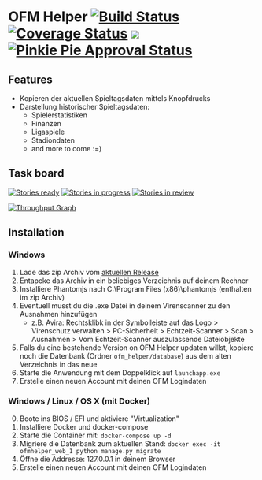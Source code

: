 # OFM Helper [![Build Status](https://travis-ci.org/WiSchLabs/ofm_helper.svg?branch=master)](https://travis-ci.org/WiSchLabs/ofm_helper) [![Coverage Status](https://coveralls.io/repos/github/WiSchLabs/ofm_helper/badge.svg?branch=master)](https://coveralls.io/github/WiSchLabs/ofm_helper?branch=master) [![](https://images.microbadger.com/badges/image/wischlabs/ofm_helper.svg)](http://microbadger.com/images/wischlabs/ofm_helper "size of the docker image") [![Pinkie Pie Approval Status](http://dosowisko.net/pinkiepieapproved.svg)](https://www.youtube.com/watch?v=FULyN9Ai-A0)

## Features
* Kopieren der aktuellen Spieltagsdaten mittels Knopfdrucks
* Darstellung historischer Spieltagsdaten:
    * Spielerstatistiken
    * Finanzen
    * Ligaspiele
    * Stadiondaten
    * and more to come :=)

## Task board

[![Stories ready](https://badge.waffle.io/WiSchLabs/ofm_helper.png?label=backlog&title=Backlog)](http://waffle.io/WiSchLabs/ofm_helper)
[![Stories in progress](https://badge.waffle.io/WiSchLabs/ofm_helper.png?label=in%20progress&title=In%20progress)](http://waffle.io/WiSchLabs/ofm_helper)
[![Stories in review](https://badge.waffle.io/WiSchLabs/ofm_helper.png?label=in%20review&title=In%20review)](http://waffle.io/WiSchLabs/ofm_helper)

[![Throughput Graph](https://graphs.waffle.io/WiSchLabs/ofm_helper/throughput.svg)](https://waffle.io/WiSchLabs/ofm_helper/metrics/throughput)

## Installation

### Windows

1. Lade das zip Archiv vom [aktuellen Release](https://github.com/WiSchLabs/ofm_helper/releases/latest)
2. Entapcke das Archiv in ein beliebiges Verzeichnis auf deinem Rechner
3. Installiere Phantomjs nach C:\Program Files (x86)\phantomjs (enthalten im zip Archiv)
4. Eventuell musst du die .exe Datei in deinem Virenscanner zu den Ausnahmen hinzufügen
   - z.B. Avira: Rechtsklibk in der Symbolleiste auf das Logo > Virenschutz verwalten > PC-Sicherheit > Echtzeit-Scanner > Scan > Ausnahmen > Vom Echtzeit-Scanner auszulassende Dateiobjekte
5. Falls du eine bestehende Version on OFM Helper updaten willst, kopiere noch die Datenbank (Ordner `ofm_helper/database`) aus dem alten Verzeichnis in das neue
6. Starte die Anwendung mit dem Doppelklick auf `launchapp.exe`
7. Erstelle einen neuen Account mit deinen OFM Logindaten

### Windows / Linux / OS X (mit Docker)

0. Boote ins BIOS / EFI und aktiviere "Virtualization"
1. Installiere Docker und docker-compose
2. Starte die Container mit: `docker-compose up -d`
3. Migriere die Datenbank zum aktuellen Stand: `docker exec -it ofmhelper_web_1 python manage.py migrate`
4. Öffne die Addresse: 127.0.0.1 in deinem Browser
5. Erstelle einen neuen Account mit deinen OFM Logindaten


